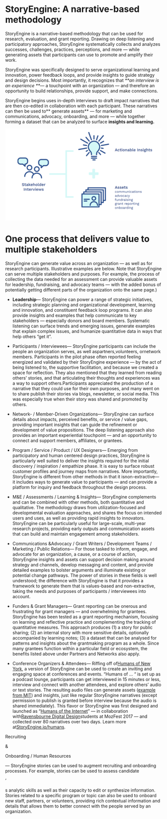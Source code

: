 # **StoryEngine: A narrative-based methodology**

StoryEngine is a narrative-based methodology that can be used for research, evaluation, and grant reporting. Drawing on deep listening and participatory approaches, StoryEngine systematically collects and analyzes successes, challenges, practices, perceptions, and more — while generating assets that participants can use to promote and amplify their work.

StoryEngine was specifically designed to serve organizational learning and innovation, power feedback loops, and provide insights to guide strategy and design decisions. Most importantly, it recognizes that _**an interview is an experience **_— a touchpoint with an organization — and therefore an opportunity to build relationships, provide support, and make connections.

StoryEngine begins uses in-depth interviews to draft impact narratives that are then co-edited in collaboration with each participant. These narratives can then be used to** generate assets** — for marketing and communications, advocacy, onboarding, and more — while together forming a dataset that can be analyzed to surface **insights and learning.**

![](/assets/Interviews-Assets-Insights.png)

# One process that delivers value to multiple stakeholders

StoryEngine can generate value across an organization — as well as for research participants. Illustrative examples are below. Note that StoryEngine can serve multiple stakeholders and purposes. For example, the process of collecting the data needed for an assessment can provide valuable assets for leadership, fundraising, and advocacy teams — with the added bonus of potentially getting different parts of the organization onto the same page.\)

* **Leadership**— StoryEngine can power a range of strategic initiatives, including strategic planning and organizational development, learning and innovation, and constituent feedback loop programs. It can also provide insights and examples that help communicate to key stakeholders — especially donors and board members. Systematic listening can surface trends and emerging issues, generate examples that explain complex issues, and humanize quantitative data in ways that help others “get it”.

* Participants / Interviewees— StoryEngine participants can include the people an organization serves, as well aspartners,volunteers, ornetwork members. Participants in the pilot phase often reported feeling energized and validated by their StoryEngine experience — by the act of being listened to, the supportive facilitation, and because we created a space for reflection. They also mentioned that they learned from reading others’ stories, and that articulating their thoughts and experiences was a way to support others.Participants appreciated the production of a narrative that they could use for their own purposes, and many went on to share publish their stories via blogs, newsletter, or social media. This was especially true when their story was shared and promoted by others.

* Network- / Member-Driven Organizations— StoryEngine can surface details about impacts, perceived benefits, or service / value gaps, providing important insights that can guide the refinement or development of value propositions. The deep listening approach also provides an important experiential touchpoint — and an opportunity to connect and support members, affiliates, or grantees.

* Program / Service / Product / UX Designers— Emerging from participatory and human centered design practices, StoryEngine is particularly well suited to deliver the insights required for the initial discovery / inspiration / empathize phase. It is easy to surface robust customer profiles and journey maps from narratives. More importantly, StoryEngine is different from other methods in that it isnon-extractive— it includes ways to generate value to participants — and can provide a platform for inquiry and feedback throughout the design process.

* M&E / Assessments / Learning & Insights— StoryEngine complements and can be combined with other methods, both quantitative and qualitative. The methodology draws from utilization-focused and developmental evaluation approaches, and shares the focus on intended users and uses, as well as providing rapid insights to innovators. StoryEngine can be particularly useful for large-scale, multi-year research projects, providing early outputs and communication assets that can build and maintain engagement among stakeholders.

* Communications &Advocacy / Grant Writers / Development Teams / Marketing / Public Relations— For those tasked to inform, engage, and advocate for an organization, a cause, or a course of action, StoryEngine insights and assets can support decision making around strategy and channels, develop messaging and content, and provide detailed examples to bolster arguments and illuminate existing or potential change pathways. The power of stories in these fields is well understood; the difference with StoryEngine is that it provides a framework to generate them that is values-based and non-extractive, taking the needs and purposes of participants / interviewees into account.

* Funders & Grant Managers— Grant reporting can be onerous and frustrating for grant managers — and overwhelming for grantees. StoryEngine has been tested as a grant reporting mechanism, focusing on learning and reflective practice and complementing the tracking of quantitative measures. This approach produces \(1\) a story for public sharing; \(2\) an internal story with more sensitive details, optionally accompanied by learning notes; \(3\) a dataset that can be analysed for patterns and insights about the grantmaking program as a whole. Since many grantees function within a particular field or ecosystem, the benefits listed above under Partners and Networks also apply.

* Conference Organizers & Attendees— Riffing off of[Humans of New York](https://en.wikipedia.org/wiki/Humans_of_New_York), a version of StoryEngine can be used to create an inviting and engaging space at conferences and events. “Humans of ... “ is set up as a podcast lounge, participants can get interviewed in 15 minutes or less, interview and connect with another attendees, and explore others’ audio or text stories. The resulting audio files can generate assets \([example from MIT](https://www.media.mit.edu/articles/esra-a-al-shafei-self-censorship-is-a-massive-part-of-my-everyday-struggle-there-s-so-much-i-want-to-say-that-i-just-can-t/)\) and insights, just like regular StoryEngine narratives \(except permission to publish is granted before interview because the audio is shared immediately\). This flavor or StoryEngine was first designed and launched as “[Humans of the Internet](https://storyengine.io/humans/)” — in collaboration with[Ravensbourne Digital Design](https://www.ravensbourne.ac.uk/)students at MozFest 2017 — and collected over 80 narratives over two days. Learn more at[StoryEngine.io/humans](https://storyengine.io/humans/).

Recruiting 

&

 Onboarding / Human Resources

— StoryEngine stories can be used to augment recruiting and onboarding processes. For example, stories can be used to assess candidate

’

s analytic skills as well as their capacity to edit or synthesize information. Stories related to a specific program or topic can also be used to onboard new staff, partners, or volunteers, providing rich contextual information and details that allows them to better connect with the people served by an organization.

